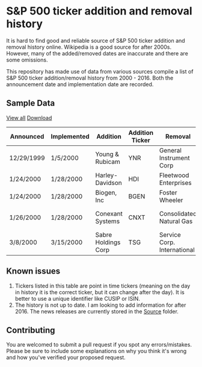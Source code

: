 # S&P 500 ticker addition and removal history

It is hard to find good and reliable source of S&P 500 ticker addition and removal history online. Wikipedia is a good source for after 2000s. However, many of the added/removed dates are inaccurate and there are some omissions.

This repository has made use of data from various sources compile a list of S&P 500 ticker addition/removal history from 2000 - 2016. Both the announcement date and implementation date are recorded.

## Sample Data

[View all](https://github.com/shawnlinxl/snp-history/blob/master/data/history.csv)
[Download](https://raw.githubusercontent.com/shawnlinxl/snp-history/master/data/history.csv)

| Announced  | Implemented | Addition                               | Addition Ticker | Removal                               | Removal Ticker | Removal Type | Reason for Removal                                                                                   |
|------------|-------------|----------------------------------------|-----------------|---------------------------------------|----------------|--------------|------------------------------------------------------------------------------------------------------|
| 12/29/1999 | 1/5/2000    | Young & Rubicam                        | YNR             | General Instrument Corp               | GIC            | M&A          | Acquisition by Motorola                                                                              |
| 1/24/2000  | 1/28/2000   | Harley-Davidson                        | HDI             | Fleetwood Enterprises                 | FLE            | Failure      | Lack of representation                                                                               |
| 1/24/2000  | 1/28/2000   | Biogen, Inc                            | BGEN            | Foster Wheeler                        | FWC            | Failure      | Lack of representation                                                                               |
| 1/26/2000  | 1/28/2000   | Conexant Systems                       | CNXT            | Consolidated Natural Gas              | CNG            | M&A          | Bought by Dominion Resources                                                                         |
| 3/8/2000   | 3/15/2000   | Sabre Holdings Corp                    | TSG             | Service Corp. International           | SRV            | Failure      | Lack of representation                                                                               |

## Known issues

1. Tickers listed in this table are point in time tickers (meaning on the day in history it is the correct ticker, but it can change after the day). It is better to use a unique identifier like CUSIP or ISIN.
2. The history is not up to date. I am looking to add information for after 2016. The news releases are currently stored in the [Source](https://github.com/shawnlinxl/snp-history/blob/master/source/) folder.

## Contributing

You are welcomed to submit a pull request if you spot any errors/mistakes. Please be sure to include some explanations on why you think it's wrong and how you've verified your proposed request.
